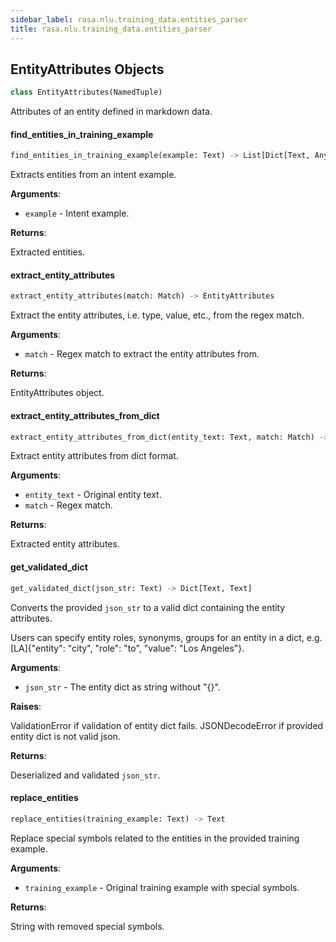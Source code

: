 ```yaml
---
sidebar_label: rasa.nlu.training_data.entities_parser
title: rasa.nlu.training_data.entities_parser
---
```


## EntityAttributes Objects

```python
class EntityAttributes(NamedTuple)
```

Attributes of an entity defined in markdown data.

#### find\_entities\_in\_training\_example

```python
find_entities_in_training_example(example: Text) -> List[Dict[Text, Any]]
```

Extracts entities from an intent example.

**Arguments**:

- `example` - Intent example.
  

**Returns**:

  Extracted entities.

#### extract\_entity\_attributes

```python
extract_entity_attributes(match: Match) -> EntityAttributes
```

Extract the entity attributes, i.e. type, value, etc., from the
regex match.

**Arguments**:

- `match` - Regex match to extract the entity attributes from.
  

**Returns**:

  EntityAttributes object.

#### extract\_entity\_attributes\_from\_dict

```python
extract_entity_attributes_from_dict(entity_text: Text, match: Match) -> EntityAttributes
```

Extract entity attributes from dict format.

**Arguments**:

- `entity_text` - Original entity text.
- `match` - Regex match.
  

**Returns**:

  Extracted entity attributes.

#### get\_validated\_dict

```python
get_validated_dict(json_str: Text) -> Dict[Text, Text]
```

Converts the provided `json_str` to a valid dict containing the entity
attributes.

Users can specify entity roles, synonyms, groups for an entity in a dict, e.g.
[LA]{&quot;entity&quot;: &quot;city&quot;, &quot;role&quot;: &quot;to&quot;, &quot;value&quot;: &quot;Los Angeles&quot;}.

**Arguments**:

- `json_str` - The entity dict as string without &quot;{}&quot;.
  

**Raises**:

  ValidationError if validation of entity dict fails.
  JSONDecodeError if provided entity dict is not valid json.
  

**Returns**:

  Deserialized and validated `json_str`.

#### replace\_entities

```python
replace_entities(training_example: Text) -> Text
```

Replace special symbols related to the entities in the provided
training example.

**Arguments**:

- `training_example` - Original training example with special symbols.
  

**Returns**:

  String with removed special symbols.

